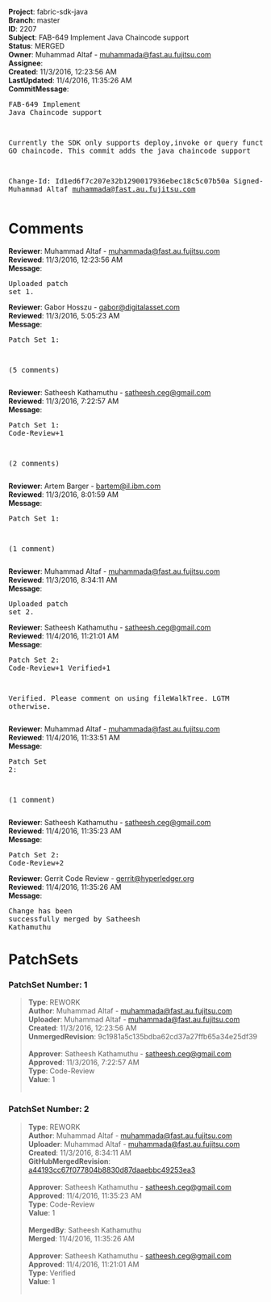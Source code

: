<strong>Project</strong>: fabric-sdk-java<br><strong>Branch</strong>: master<br><strong>ID</strong>: 2207<br><strong>Subject</strong>: FAB-649 Implement Java Chaincode support<br><strong>Status</strong>: MERGED<br><strong>Owner</strong>: Muhammad Altaf - muhammada@fast.au.fujitsu.com<br><strong>Assignee</strong>:<br><strong>Created</strong>: 11/3/2016, 12:23:56 AM<br><strong>LastUpdated</strong>: 11/4/2016, 11:35:26 AM<br><strong>CommitMessage</strong>:<br><pre>FAB-649 Implement Java Chaincode support

Currently the SDK only supports deploy,invoke or query
functions for GO chaincode. This commit adds the java
chaincode support

Change-Id: Id1ed6f7c207e32b1290017936ebec18c5c07b50a
Signed-off-by: Muhammad Altaf <muhammada@fast.au.fujitsu.com>
</pre><h1>Comments</h1><strong>Reviewer</strong>: Muhammad Altaf - muhammada@fast.au.fujitsu.com<br><strong>Reviewed</strong>: 11/3/2016, 12:23:56 AM<br><strong>Message</strong>: <pre>Uploaded patch set 1.</pre><strong>Reviewer</strong>: Gabor Hosszu - gabor@digitalasset.com<br><strong>Reviewed</strong>: 11/3/2016, 5:05:23 AM<br><strong>Message</strong>: <pre>Patch Set 1:

(5 comments)</pre><strong>Reviewer</strong>: Satheesh Kathamuthu - satheesh.ceg@gmail.com<br><strong>Reviewed</strong>: 11/3/2016, 7:22:57 AM<br><strong>Message</strong>: <pre>Patch Set 1: Code-Review+1

(2 comments)</pre><strong>Reviewer</strong>: Artem Barger - bartem@il.ibm.com<br><strong>Reviewed</strong>: 11/3/2016, 8:01:59 AM<br><strong>Message</strong>: <pre>Patch Set 1:

(1 comment)</pre><strong>Reviewer</strong>: Muhammad Altaf - muhammada@fast.au.fujitsu.com<br><strong>Reviewed</strong>: 11/3/2016, 8:34:11 AM<br><strong>Message</strong>: <pre>Uploaded patch set 2.</pre><strong>Reviewer</strong>: Satheesh Kathamuthu - satheesh.ceg@gmail.com<br><strong>Reviewed</strong>: 11/4/2016, 11:21:01 AM<br><strong>Message</strong>: <pre>Patch Set 2: Code-Review+1 Verified+1

Verified. Please comment on using fileWalkTree. LGTM otherwise.</pre><strong>Reviewer</strong>: Muhammad Altaf - muhammada@fast.au.fujitsu.com<br><strong>Reviewed</strong>: 11/4/2016, 11:33:51 AM<br><strong>Message</strong>: <pre>Patch Set 2:

(1 comment)</pre><strong>Reviewer</strong>: Satheesh Kathamuthu - satheesh.ceg@gmail.com<br><strong>Reviewed</strong>: 11/4/2016, 11:35:23 AM<br><strong>Message</strong>: <pre>Patch Set 2: Code-Review+2</pre><strong>Reviewer</strong>: Gerrit Code Review - gerrit@hyperledger.org<br><strong>Reviewed</strong>: 11/4/2016, 11:35:26 AM<br><strong>Message</strong>: <pre>Change has been successfully merged by Satheesh Kathamuthu</pre><h1>PatchSets</h1><h3>PatchSet Number: 1</h3><blockquote><strong>Type</strong>: REWORK<br><strong>Author</strong>: Muhammad Altaf - muhammada@fast.au.fujitsu.com<br><strong>Uploader</strong>: Muhammad Altaf - muhammada@fast.au.fujitsu.com<br><strong>Created</strong>: 11/3/2016, 12:23:56 AM<br><strong>UnmergedRevision</strong>: 9c1981a5c135bdba62cd37a27ffb65a34e25df39<br><br><strong>Approver</strong>: Satheesh Kathamuthu - satheesh.ceg@gmail.com<br><strong>Approved</strong>: 11/3/2016, 7:22:57 AM<br><strong>Type</strong>: Code-Review<br><strong>Value</strong>: 1<br><br></blockquote><h3>PatchSet Number: 2</h3><blockquote><strong>Type</strong>: REWORK<br><strong>Author</strong>: Muhammad Altaf - muhammada@fast.au.fujitsu.com<br><strong>Uploader</strong>: Muhammad Altaf - muhammada@fast.au.fujitsu.com<br><strong>Created</strong>: 11/3/2016, 8:34:11 AM<br><strong>GitHubMergedRevision</strong>: [a44193cc67f077804b8830d87daaebbc49253ea3](https://github.com/hyperledger/fabric-sdk-java/commit/a44193cc67f077804b8830d87daaebbc49253ea3)<br><br><strong>Approver</strong>: Satheesh Kathamuthu - satheesh.ceg@gmail.com<br><strong>Approved</strong>: 11/4/2016, 11:35:23 AM<br><strong>Type</strong>: Code-Review<br><strong>Value</strong>: 1<br><br><strong>MergedBy</strong>: Satheesh Kathamuthu<br><strong>Merged</strong>: 11/4/2016, 11:35:26 AM<br><br><strong>Approver</strong>: Satheesh Kathamuthu - satheesh.ceg@gmail.com<br><strong>Approved</strong>: 11/4/2016, 11:21:01 AM<br><strong>Type</strong>: Verified<br><strong>Value</strong>: 1<br><br></blockquote>